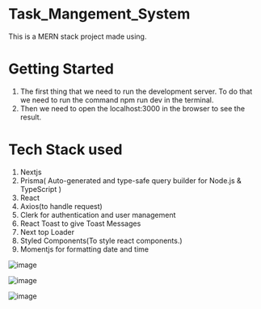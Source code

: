 # Task_Mangement_System

This is a MERN stack project made using.
# Getting Started
1. The first thing that we need to run the development server. To do that we need to run the command npm run dev in the terminal.
2. Then we need to open the localhost:3000 in the browser to see the result.

# Tech Stack used
1. Nextjs
2. Prisma( Auto-generated and type-safe query builder for Node.js & TypeScript )
3. React
4. Axios(to handle request)
5. Clerk for authentication and user management
6. React Toast to give Toast Messages
7. Next top Loader
8. Styled Components(To style react components.)
9. Momentjs for formatting date and time
   
![image](https://github.com/gautam899/Task_Mangement_System/assets/124019261/946b0cf5-9996-4694-b7ef-7df13bba4bce)

![image](https://github.com/gautam899/Task_Mangement_System/assets/124019261/e9ec7371-ca25-4ba9-8829-ac7f840a30cb)

![image](https://github.com/gautam899/Task_Mangement_System/assets/124019261/ca62dc1c-9518-451c-a2ec-432e1287dac3)
